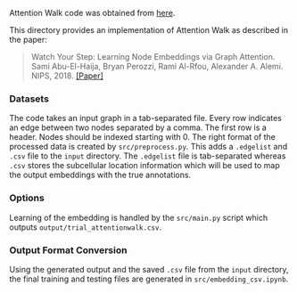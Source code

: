 Attention Walk code was obtained from [here](https://github.com/benedekrozemberczki/AttentionWalk).

This directory provides an implementation of Attention Walk as described in the paper:

> Watch Your Step: Learning Node Embeddings via Graph Attention.
> Sami Abu-El-Haija, Bryan Perozzi, Rami Al-Rfou, Alexander A. Alemi.
> NIPS, 2018.
> [[Paper]](http://papers.nips.cc/paper/8131-watch-your-step-learning-node-embeddings-via-graph-attention)

### Datasets
The code takes an input graph in a tab-separated file. Every row indicates an edge between two nodes separated by a comma. The first row is a header. Nodes should be indexed starting with 0. The right format of the processed data is created by `src/preprocess.py`. This adds a `.edgelist` and `.csv` file to the `input` directory. The `.edgelist` file is tab-separated whereas `.csv` stores the subcellular location information which will be used to map the output embeddings with the true annotations.

### Options
Learning of the embedding is handled by the `src/main.py` script which outputs `output/trial_attentionwalk.csv`.

### Output Format Conversion
Using the generated output and the saved `.csv` file from the `input` directory, the final training and testing files are generated in `src/embedding_csv.ipynb`.
